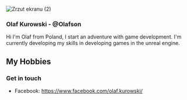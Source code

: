 ![Zrzut ekranu (2)](https://user-images.githubusercontent.com/103067797/162509184-58755f07-7427-4258-999e-c29b3a431a0e.png)

### Olaf Kurowski - @Olafson
Hi I'm Olaf from Poland, I start an adventure with game development. I'm currently developing my skills in developing games in the unreal engine. 

## My Hobbies



### Get in touch
- Facebook: https://www.facebook.com/olaf.kurowski/
